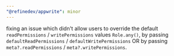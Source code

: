 ```yaml
---
"@refinedev/appwrite": minor
---
```


fixing an issue which didn't allow users to override the default `readPermissions` / `writePermissions` values `Role.any()`, by passing `defaultReadPermissions` / `defaultWritePermissions` OR by passing `meta?.readPermissions` / `meta?.writePermissions`.
